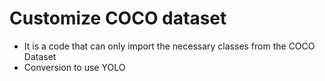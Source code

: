 # Customize COCO dataset
- It is a code that can only import the necessary classes from the COCO Dataset
- Conversion to use YOLO